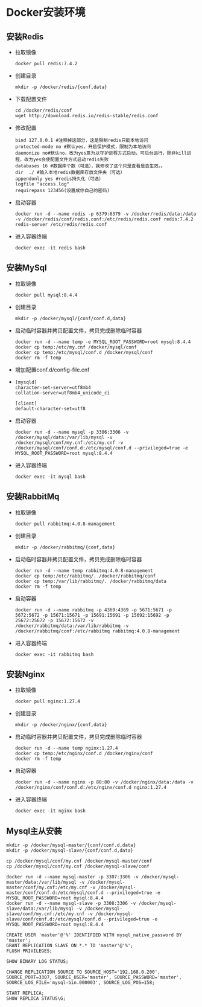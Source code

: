 # Docker安装环境

## 安装Redis

* 拉取镜像

  ```
  docker pull redis:7.4.2
  ```

* 创建目录

  ```
  mkdir -p /docker/redis/{conf,data}
  ```

* 下载配置文件

  ```
  cd /docker/redis/conf
  wget http://download.redis.io/redis-stable/redis.conf
  ```

* 修改配置

  ```
  bind 127.0.0.1 #注释掉这部分，这是限制redis只能本地访问
  protected-mode no #默认yes，开启保护模式，限制为本地访问
  daemonize no#默认no，改为yes意为以守护进程方式启动，可后台运行，除非kill进程，改为yes会使配置文件方式启动redis失败
  databases 16 #数据库个数（可选），我修改了这个只是查看是否生效。。
  dir  ./ #输入本地redis数据库存放文件夹（可选）
  appendonly yes #redis持久化（可选）
  logfile "access.log"
  requirepass 123456(设置成你自己的密码)
  ```

* 启动容器

  ```
  docker run -d --name redis -p 6379:6379 -v /docker/redis/data:/data -v /docker/redis/conf/redis.conf:/etc/redis/redis.conf redis:7.4.2 redis-server /etc/redis/redis.conf
  ```

* 进入容器终端

  ```
  docker exec -it redis bash
  ```



## 安装MySql

* 拉取镜像

  ```
  docker pull mysql:8.4.4
  ```

* 创建目录

  ```
  mkdir -p /docker/mysql/{conf/conf.d,data}
  ```

* 启动临时容器并拷贝配置文件，拷贝完成删除临时容器

  ```
  docker run -d --name temp -e MYSQL_ROOT_PASSWORD=root mysql:8.4.4
  docker cp temp:/etc/my.cnf /docker/mysql/conf
  docker cp temp:/etc/mysql/conf.d /docker/mysql/conf
  docker rm -f temp
  ```

* 增加配置conf.d/config-file.cnf

* ```
  [mysqld]
  character-set-server=utf8mb4
  collation-server=utf8mb4_unicode_ci
  
  [client]
  default-character-set=utf8
  ```

* 启动容器

  ```
  docker run -d --name mysql -p 3306:3306 -v /docker/mysql/data:/var/lib/mysql -v /docker/mysql/conf/my.cnf:/etc/my.cnf -v /docker/mysql/conf/conf.d:/etc/mysql/conf.d --privileged=true -e MYSQL_ROOT_PASSWORD=root mysql:8.4.4
  ```

* 进入容器终端

  ```
  docker exec -it mysql bash
  ```

## 安装RabbitMq

* 拉取镜像

  ```
  docker pull rabbitmq:4.0.8-management
  ```

* 创建目录

  ```
  mkdir -p /docker/rabbitmq/{conf,data}
  ```

* 启动临时容器并拷贝配置文件，拷贝完成删除临时容器

  ```
  docker run -d --name temp rabbitmq:4.0.8-management
  docker cp temp:/etc/rabbitmq/. /docker/rabbitmq/conf
  docker cp temp:/var/lib/rabbitmq/. /docker/rabbitmq/data
  docker rm -f temp
  ```

* 启动容器

  ```
  docker run -d --name rabbitmq -p 4369:4369 -p 5671:5671 -p 5672:5672 -p 15671:15671 -p 15691:15691 -p 15692:15692 -p 25672:25672 -p 15672:15672 -v /docker/rabbitmq/data:/var/lib/rabbitmq -v /docker/rabbitmq/conf:/etc/rabbitmq rabbitmq:4.0.8-management
  ```

* 进入容器终端

  ```
  docker exec -it rabbitmq bash
  ```

## 安装Nginx

* 拉取镜像

  ```
  docker pull nginx:1.27.4
  ```

* 创建目录

  ```
  mkdir -p /docker/nginx/{conf,data}
  ```

* 启动临时容器并拷贝配置文件，拷贝完成删除临时容器

  ```
  docker run -d --name temp nginx:1.27.4
  docker cp temp:/etc/nginx/conf.d /docker/nginx/conf
  docker rm -f temp
  ```

* 启动容器

  ```
  docker run -d --name nginx -p 80:80 -v /docker/nginx/data:/data -v /docker/nginx/conf/conf.d:/etc/nginx/conf.d nginx:1.27.4
  ```

* 进入容器终端

  ```
  docker exec -it nginx bash
  ```

## Mysql主从安装

```text
mkdir -p /docker/mysql-master/{conf/conf.d,data}
mkdir -p /docker/mysql-slave/{conf/conf.d,data}
```
```text
cp /docker/mysql/conf/my.cnf /docker/mysql-master/conf
cp /docker/mysql/conf/my.cnf /docker/mysql-slave/conf
```
```text
docker run -d --name mysql-master -p 3307:3306 -v /docker/mysql-master/data:/var/lib/mysql -v /docker/mysql-master/conf/my.cnf:/etc/my.cnf -v /docker/mysql-master/conf/conf.d:/etc/mysql/conf.d --privileged=true -e MYSQL_ROOT_PASSWORD=root mysql:8.4.4
docker run -d --name mysql-slave -p 3308:3306 -v /docker/mysql-slave/data:/var/lib/mysql -v /docker/mysql-slave/conf/my.cnf:/etc/my.cnf -v /docker/mysql-slave/conf/conf.d:/etc/mysql/conf.d --privileged=true -e MYSQL_ROOT_PASSWORD=root mysql:8.4.4
```

```text
CREATE USER 'master'@'%' IDENTIFIED WITH mysql_native_password BY 'master';
GRANT REPLICATION SLAVE ON *.* TO 'master'@'%';
FLUSH PRIVILEGES;
```

```text
SHOW BINARY LOG STATUS;
```

```text
CHANGE REPLICATION SOURCE TO SOURCE_HOST='192.168.0.200', SOURCE_PORT=3307, SOURCE_USER='master', SOURCE_PASSWORD='master', SOURCE_LOG_FILE='mysql-bin.000003', SOURCE_LOG_POS=158;
```
```text
START REPLICA;
SHOW REPLICA STATUS\G;
```